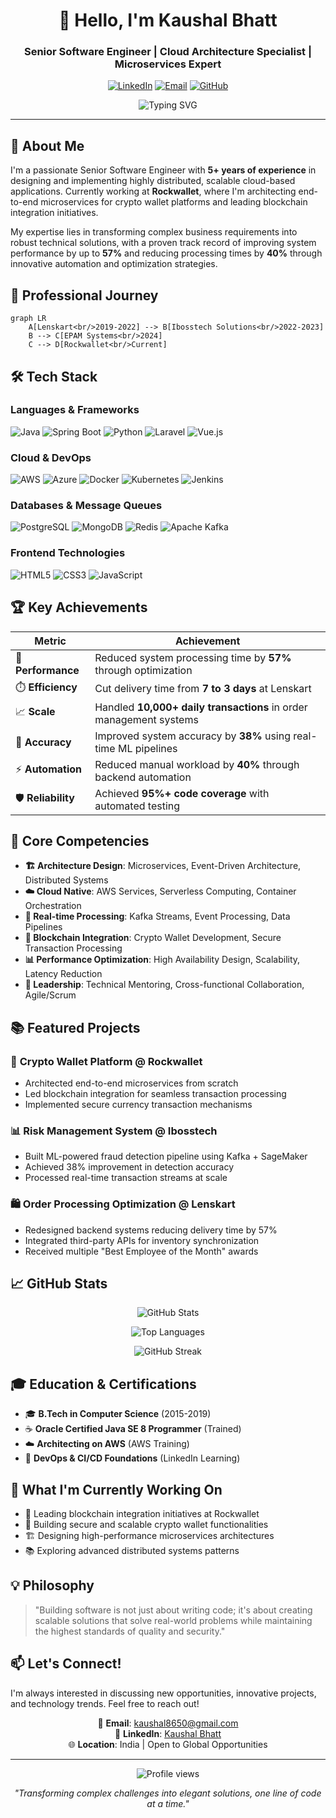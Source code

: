 <div align="center">

# 👋 Hello, I'm Kaushal Bhatt
### Senior Software Engineer | Cloud Architecture Specialist | Microservices Expert

[![LinkedIn](https://img.shields.io/badge/LinkedIn-0077B5?style=for-the-badge&logo=linkedin&logoColor=white)](https://www.linkedin.com/in/kaushal-bhatt)
[![Email](https://img.shields.io/badge/Email-D14836?style=for-the-badge&logo=gmail&logoColor=white)](mailto:kaushal8650@gmail.com)
[![GitHub](https://img.shields.io/badge/GitHub-100000?style=for-the-badge&logo=github&logoColor=white)](https://github.com/yourusername)

<img src="https://readme-typing-svg.herokuapp.com?font=Fira+Code&pause=1000&color=2E9EF7&center=true&vCenter=true&width=600&lines=5%2B+Years+of+Software+Engineering+Excellence;Building+Scalable+Cloud-Native+Solutions;Passionate+About+Clean+Code+and+Architecture" alt="Typing SVG" />

</div>

---

## 🚀 About Me

I'm a passionate Senior Software Engineer with **5+ years of experience** in designing and implementing highly distributed, scalable cloud-based applications. Currently working at **Rockwallet**, where I'm architecting end-to-end microservices for crypto wallet platforms and leading blockchain integration initiatives.

My expertise lies in transforming complex business requirements into robust technical solutions, with a proven track record of improving system performance by up to **57%** and reducing processing times by **40%** through innovative automation and optimization strategies.

## 💼 Professional Journey

```mermaid
graph LR
    A[Lenskart<br/>2019-2022] --> B[Ibosstech Solutions<br/>2022-2023]
    B --> C[EPAM Systems<br/>2024]
    C --> D[Rockwallet<br/>Current]
```

## 🛠️ Tech Stack

### Languages & Frameworks
![Java](https://img.shields.io/badge/Java-ED8B00?style=for-the-badge&logo=openjdk&logoColor=white)
![Spring Boot](https://img.shields.io/badge/Spring_Boot-6DB33F?style=for-the-badge&logo=spring&logoColor=white)
![Python](https://img.shields.io/badge/Python-3776AB?style=for-the-badge&logo=python&logoColor=white)
![Laravel](https://img.shields.io/badge/Laravel-FF2D20?style=for-the-badge&logo=laravel&logoColor=white)
![Vue.js](https://img.shields.io/badge/Vue.js-35495E?style=for-the-badge&logo=vue.js&logoColor=4FC08D)

### Cloud & DevOps
![AWS](https://img.shields.io/badge/AWS-232F3E?style=for-the-badge&logo=amazon-aws&logoColor=white)
![Azure](https://img.shields.io/badge/Azure-0089D0?style=for-the-badge&logo=microsoft-azure&logoColor=white)
![Docker](https://img.shields.io/badge/Docker-2496ED?style=for-the-badge&logo=docker&logoColor=white)
![Kubernetes](https://img.shields.io/badge/Kubernetes-326CE5?style=for-the-badge&logo=kubernetes&logoColor=white)
![Jenkins](https://img.shields.io/badge/Jenkins-D24939?style=for-the-badge&logo=jenkins&logoColor=white)

### Databases & Message Queues
![PostgreSQL](https://img.shields.io/badge/PostgreSQL-316192?style=for-the-badge&logo=postgresql&logoColor=white)
![MongoDB](https://img.shields.io/badge/MongoDB-4EA94B?style=for-the-badge&logo=mongodb&logoColor=white)
![Redis](https://img.shields.io/badge/Redis-DC382D?style=for-the-badge&logo=redis&logoColor=white)
![Apache Kafka](https://img.shields.io/badge/Apache%20Kafka-231F20?style=for-the-badge&logo=apache-kafka&logoColor=white)

### Frontend Technologies
![HTML5](https://img.shields.io/badge/HTML5-E34C26?style=for-the-badge&logo=html5&logoColor=white)
![CSS3](https://img.shields.io/badge/CSS3-1572B6?style=for-the-badge&logo=css3&logoColor=white)
![JavaScript](https://img.shields.io/badge/JavaScript-F7DF1E?style=for-the-badge&logo=javascript&logoColor=black)

## 🏆 Key Achievements

<div align="center">

| Metric | Achievement |
|--------|------------|
| 🚀 **Performance** | Reduced system processing time by **57%** through optimization |
| ⏱️ **Efficiency** | Cut delivery time from **7 to 3 days** at Lenskart |
| 📈 **Scale** | Handled **10,000+ daily transactions** in order management systems |
| 🎯 **Accuracy** | Improved system accuracy by **38%** using real-time ML pipelines |
| ⚡ **Automation** | Reduced manual workload by **40%** through backend automation |
| 🛡️ **Reliability** | Achieved **95%+ code coverage** with automated testing |

</div>

## 🎯 Core Competencies

- **🏗️ Architecture Design**: Microservices, Event-Driven Architecture, Distributed Systems
- **☁️ Cloud Native**: AWS Services, Serverless Computing, Container Orchestration
- **🔄 Real-time Processing**: Kafka Streams, Event Processing, Data Pipelines
- **🔐 Blockchain Integration**: Crypto Wallet Development, Secure Transaction Processing
- **📊 Performance Optimization**: High Availability Design, Scalability, Latency Reduction
- **👥 Leadership**: Technical Mentoring, Cross-functional Collaboration, Agile/Scrum

## 📚 Featured Projects

### 🏦 **Crypto Wallet Platform** @ Rockwallet
- Architected end-to-end microservices from scratch
- Led blockchain integration for seamless transaction processing
- Implemented secure currency transaction mechanisms

### 📊 **Risk Management System** @ Ibosstech
- Built ML-powered fraud detection pipeline using Kafka + SageMaker
- Achieved 38% improvement in detection accuracy
- Processed real-time transaction streams at scale

### 🛍️ **Order Processing Optimization** @ Lenskart
- Redesigned backend systems reducing delivery time by 57%
- Integrated third-party APIs for inventory synchronization
- Received multiple "Best Employee of the Month" awards

## 📈 GitHub Stats

<div align="center">

![GitHub Stats](https://github-readme-stats.vercel.app/api?username=yourusername&show_icons=true&theme=tokyonight&hide_border=true&include_all_commits=true&count_private=true)

![Top Languages](https://github-readme-stats.vercel.app/api/top-langs/?username=yourusername&layout=compact&theme=tokyonight&hide_border=true)

![GitHub Streak](https://github-readme-streak-stats.herokuapp.com/?user=yourusername&theme=tokyonight&hide_border=true)

</div>

## 🎓 Education & Certifications

- 🎓 **B.Tech in Computer Science** (2015-2019)
- ☕ **Oracle Certified Java SE 8 Programmer** (Trained)
- ☁️ **Architecting on AWS** (AWS Training)
- 🔄 **DevOps & CI/CD Foundations** (LinkedIn Learning)

## 🌟 What I'm Currently Working On

- 🔗 Leading blockchain integration initiatives at Rockwallet
- 📱 Building secure and scalable crypto wallet functionalities
- 🏗️ Designing high-performance microservices architectures
- 📚 Exploring advanced distributed systems patterns

## 💡 Philosophy

> "Building software is not just about writing code; it's about creating scalable solutions that solve real-world problems while maintaining the highest standards of quality and security."

## 📫 Let's Connect!

I'm always interested in discussing new opportunities, innovative projects, and technology trends. Feel free to reach out!

<div align="center">

📧 **Email**: kaushal8650@gmail.com  
💼 **LinkedIn**: [Kaushal Bhatt](https://www.linkedin.com/in/kaushal-bhatt)  
🌐 **Location**: India | Open to Global Opportunities

---

<img src="https://komarev.com/ghpvc/?username=yourusername&color=blue&style=flat-square&label=Profile+Views" alt="Profile views"/>

*"Transforming complex challenges into elegant solutions, one line of code at a time."*

</div>
